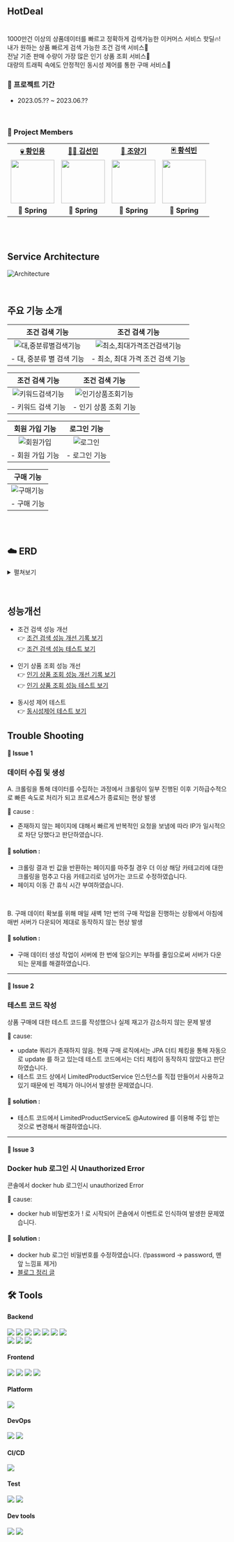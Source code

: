 ## HotDeal

### 

<br/>
1000만건 이상의 상품데이터를 빠르고 정확하게 검색가능한 이커머스 서비스 핫딜🔥!<br>
내가 원하는 상품 빠르게 검색 가능한 조건 검색 서비스🔎<br>
전날 기준 판매 수량이 가장 많은 인기 상품 조회 서비스🔎<br>
대량의 트래픽 속에도 안정적인 동시성 제어를 통한 구매 서비스🛒
<br/>

### 📆 프로젝트 기간

- 2023.05.?? ~ 2023.06.??

<br/>

###  🐾 Project Members 

<table>
   <tr>
    <td align="center"><b><a href="https://github.com/InyongHwang">💀 황인용</a></b></td>
    <td align="center"><b><a href="https://github.com/seonminKim1122">👨‍⚕️ 김선민</a></b></td>
    <td align="center"><b><a href="https://github.com/Joyanggi">🦇 조양기</a></b></td>
    <td align="center"><b><a href="https://github.com/SeokBin02">🃏 황석빈</a></b></td>
  </tr>
  <tr>
    <td align="center"><a href="https://github.com/InyongHwang"><img src="https://avatars.githubusercontent.com/u/123296558?v=4" width="100px" /></a></td>
    <td align="center"><a href="https://github.com/seonminKim1122"><img src="https://avatars.githubusercontent.com/u/124031561?v=4" width="100px" /></a></td>
    <td align="center"><a href="https://github.com/Joyanggi"><img src="https://avatars.githubusercontent.com/u/95532786?s=96&v=4" width="100px" /></a></td>
    <td align="center"><a href="https://github.com/SeokBin02"><img src="https://avatars.githubusercontent.com/u/121082974?v=4" width="100px" /></a></td>
  </tr>
  <tr>
    <td align="center"><b>🌱 Spring</b></td>
    <td align="center"><b>🌱 Spring</b></td>
    <td align="center"><b>🌱 Spring</b></td>
    <td align="center"><b>🌱 Spring</b></td>
  </tr>
</table>

<br/>
<br/>

## Service Architecture

![Architecture](https://github.com/InyongHwang/HotDeal/assets/95532786/0952d469-846d-419a-bbc1-fbc87008a416)

<br/>

## 주요 기능 소개 

| 조건 검색 기능 | 조건 검색 기능 |
|:-------:|:-------------------------------------------------------------------------------------------------------------:|
| ![대,중분류별검색기능](https://github.com/InyongHwang/HotDeal/assets/95532786/e6792240-6799-4990-bb8f-906ab437d6fc) | ![최소,최대가격조건검색기능](https://github.com/InyongHwang/HotDeal/assets/95532786/3d1a8ab6-2cf5-4b2b-af50-558166d98a6a) |
| - 대, 중분류 별 검색 기능 | - 최소, 최대 가격 조건 검색 기능 |

| 조건 검색 기능 | 조건 검색 기능 |
|:----------------------------------------------------------------------------------------------------------------:|:--------------------------------:|
| ![키워드검색기능](https://github.com/InyongHwang/HotDeal/assets/95532786/8dc30315-b0df-4b46-b7ae-ee50b45b7865) | ![인기상품조회기능](https://github.com/InyongHwang/HotDeal/assets/95532786/10e7349e-e9e3-46f2-8c82-efa789eba822)|
| - 키워드 검색 기능 | - 인기 상품 조회 기능 |

| 회원 가입 기능 | 로그인 기능 |
|:----------------------------------------------------------------------------------------------------------------:|:--------------------------------:|
| ![회원가입](https://github.com/InyongHwang/HotDeal/assets/95532786/1636a051-c295-4f5a-a84d-f192544ef7bd) | ![로그인](https://github.com/InyongHwang/HotDeal/assets/95532786/de79647d-ae21-4dd6-a4f0-8195b5a8cac3)|
| - 회원 가입 기능 | - 로그인 기능 |

| 구매 기능 |
|:-----------------------------------------------------------------------------------------------------------------:|
| ![구매기능](https://github.com/InyongHwang/HotDeal/assets/95532786/0d8c3d34-4b7b-4dc5-9b74-87250f02b82c) |
| - 구매 기능 |

<br/>
<br/>

## ☁️ ERD 
<details>
<summary> 펼쳐보기 </summary>
<div markdown="1">  

![ERD](https://github.com/InyongHwang/HotDeal/assets/95532786/ac778bb7-2ac1-44b0-a870-90713b64a549)

</div>
</details>

<br>
<br>

## 성능개선

- 조건 검색 성능 개선  
  👉 <a href="https://hot-deal.notion.site/70149f6f68664dfb9a22b8d44af6c790?pvs=4" target="_blank"> 조건 검색 성능 개선 기록 보기 </a>
  <br>
  👉 <a href="https://hot-deal.notion.site/7f4804e057a74118ad6413d0c2c0791e?pvs=4" target="_blank"> 조건 검색 성능 테스트 보기 </a>

- 인기 상품 조회 성능 개선  
  👉 <a href="https://hot-deal.notion.site/a1a841de8b3b4269a6210c487e502927?pvs=4" target="_blank"> 인기 상품 조회 성능 개선 기록 보기 </a>
  <br>
  👉 <a href="https://hot-deal.notion.site/5c505c74641340b39089100b03e74cbe?pvs=4" target="_blank"> 인기 상품 조회 성능 테스트 보기 </a>

- 동시성 제어 테스트  
  👉 <a href="https://hot-deal.notion.site/fab52cf946cb44d183cb4372c3cae04e?pvs=4" target="_blank"> 동시성제어 테스트 보기 </a>


## Trouble Shooting

#### 🚨 Issue 1
### 데이터 수집 및 생성 

A. 크롤링을 통해 데이터를 수집하는 과정에서 크롤링이 일부 진행된 이후 기하급수적으로 빠른 속도로 처리가 되고 프로세스가 종료되는 현상 발생<br>

🛑 cause : <br>
- 존재하지 않는 페이지에 대해서 빠르게 반복적인 요청을 보냄에 따라 IP가 일시적으로 차단 당했다고 판단하였습니다.

#### 🚥 solution :
- 크롤링 결과 빈 값을 반환하는 페이지를 마주칠 경우 더 이상 해당 카테고리에 대한 크롤링을 멈추고 다음 카테고리로 넘어가는 코드로 수정하였습니다.
- 페이지 이동 간 휴식 시간 부여하였습니다.
<br>

B. 구매 데이터 확보를 위해 매일 새벽 1만 번의 구매 작업을 진행하는 상황에서 아침에 매번 서버가 다운되어 제대로 동작하지 않는 현상 발생<br>
 
#### 🚥 solution : 
- 구매 데이터 생성 작업이 서버에 한 번에 일으키는 부하를 줄임으로써 서버가 다운되는 문제를 해결하였습니다.
<hr/>

#### 🚨 Issue 2
### 테스트 코드 작성  

상품 구매에 대한 테스트 코드를 작성했으나 실제 재고가 감소하지 않는 문제 발생

🛑 cause: <br>
- update 쿼리가 존재하지 않음. 현재 구매 로직에서는 JPA 더티 체킹을 통해 자동으로 update 를 하고 있는데 테스트 코드에서는 더티 체킹이 동작하지 않았다고 판단하였습니다.
- 테스트 코드 상에서 LimitedProductService 인스턴스를 직접 만들어서 사용하고 있기 때문에 빈 객체가 아니어서 발생한 문제였습니다.

#### 🚥 solution :
- 테스트 코드에서 LimitedProductService도 @Autowired 를 이용해 주입 받는 것으로 변경해서 해결하였습니다.

<hr/>

#### 🚨 Issue 3
### Docker hub 로그인 시 Unauthorized Error   

콘솔에서 docker hub 로그인시 unauthorized Error

🛑 cause: <br>
- docker hub 비밀번호가 ! 로 시작되어 콘솔에서 이벤트로 인식하여 발생한 문제였습니다. 

#### 🚥 solution :
- docker hub 로그인 비밀번호를 수정하였습니다. (!password → password, 맨 앞 느낌표 제거)
- <a href="https://2nyongs.tistory.com/108" target="_blank"> 블로그 정리 글 </a>

## 🛠 Tools

#### Backend

<p>
  <img src="https://img.shields.io/badge/Java-007396?style=for-the-badge&logo=Java&logoColor=white"/>
  <img src="https://img.shields.io/badge/SpringBoot-6DB33F?style=for-the-badge&logo=SpringBoot&logoColor=white">
  <img src="https://img.shields.io/badge/SpringSecurity-6DB33F?style=for-the-badge&logo=SpringSecurity&logoColor=white">
  <img src="https://img.shields.io/badge/SpringBatch-6DB33F?style=for-the-badge&logo=SpringBatch&logoColor=white">
  <img src="https://img.shields.io/badge/Python-3776AB?style=for-the-badge&logo=Python&logoColor=white">
  <img src="https://img.shields.io/badge/gradle-02303A?style=for-the-badge&logo=gradle&logoColor=white">
  <img src="https://img.shields.io/badge/QueryDSL-5A29E4?style=for-the-badge&logo=QueryDSL&logoColor=white">
  <br>
  <img src="https://img.shields.io/badge/MySQL-4479A1?style=for-the-badge&logo=MySQL&logoColor=white">
  <img src="https://img.shields.io/badge/Redis-DC382D?style=for-the-badge&logo=Redis&logoColor=white">
  <img src="https://img.shields.io/badge/AmazonRDS-527FFF?style=for-the-badge&logo=AmazonRDS&logoColor=white">
</p>

#### Frontend

<p>
  <img src="https://img.shields.io/badge/HTML5-E34F26?style=for-the-badge&logo=HTML5&logoColor=white"/>
  <img src="https://img.shields.io/badge/CSS3-1572B6?style=for-the-badge&logo=CSS3&logoColor=white"/>
  <img src="https://img.shields.io/badge/JavaScript-F7DF1E?style=for-the-badge&logo=JavaScript&logoColor=white"/>
  <img src="https://img.shields.io/badge/Axios-5A29E4?style=for-the-badge&logo=Axios&logoColor=white"/>
</p>

#### Platform

<p>
  <img src="https://img.shields.io/badge/Ubuntu-E95420?style=for-the-badge&logo=Ubuntu&logoColor=white"/>
</p>

#### DevOps

<p>
  <img src="https://img.shields.io/badge/AmazonEC2-FF9900?style=for-the-badge&logo=AmazonEC2&logoColor=white" > 
  <img src="https://img.shields.io/badge/Docker-2496ED?style=for-the-badge&logo=Docker&logoColor=white">
</p>

#### CI/CD

<p>
  <img src="https://img.shields.io/badge/GitHubActions-2088FF?style=for-the-badge&logo=GitHubActions&logoColor=white" > 
</p>

#### Test

<p>
  <img src="https://img.shields.io/badge/JUnit5-25A162?style=for-the-badge&logo=JUnit5&logoColor=white" > 
  <img src="https://img.shields.io/badge/ApacheJMeter-D22128?style=for-the-badge&logo=ApacheJMeter&logoColor=white" >
</p>

#### Dev tools

<p> 
  <img src="https://img.shields.io/badge/git-%23F05033.svg?style=for-the-badge&logo=git&logoColor=white">
  <img src="https://img.shields.io/badge/github-%23121011.svg?style=for-the-badge&logo=github&logoColor=white">
</p>

<br>
<br>
